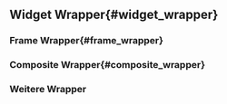 ## Widget Wrapper{#widget_wrapper}

### Frame Wrapper{#frame_wrapper}

### Composite Wrapper{#composite_wrapper}

### Weitere Wrapper



